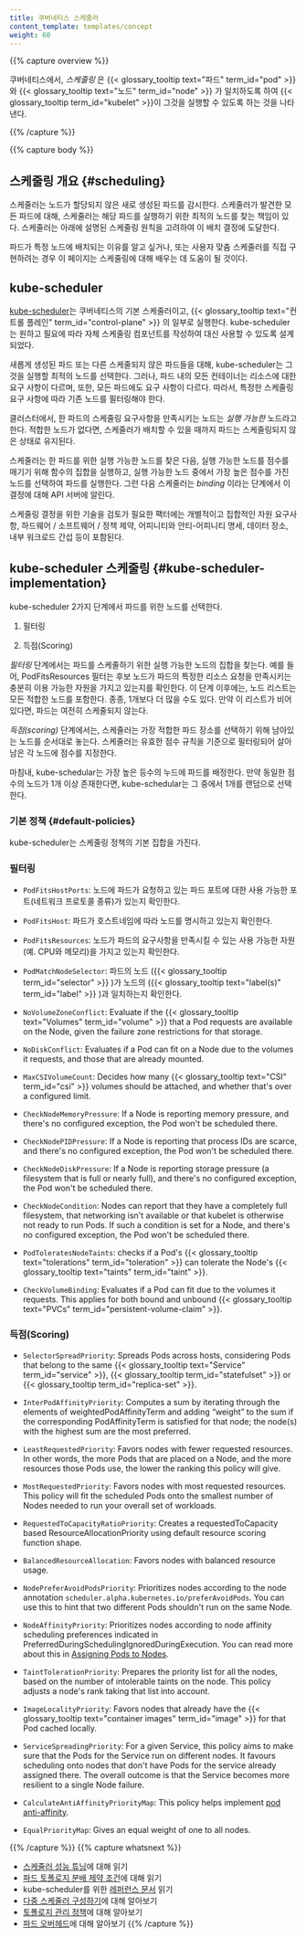 ```yaml
---
title: 쿠버네티스 스케줄러
content_template: templates/concept
weight: 60
---
```


{{% capture overview %}}

쿠버네티스에서, _스케줄링_ 은 {{< glossary_tooltip text="파드" term_id="pod" >}} 와 
{{< glossary_tooltip text="노드" term_id="node" >}} 가 일치하도록 하여 
{{< glossary_tooltip term_id="kubelet" >}}이 그것을 실행할 수 있도록 하는 것을 나타낸다.

{{% /capture %}}

{{% capture body %}}

## 스케줄링 개요 {#scheduling}

스케줄러는 노드가 할당되지 않은 새로 생성된 파드를 감시한다.
스케줄러가 발견한 모든 파드에 대해,
스케줄러는 해당 파드를 실행하기 위한 최적의 노드를 찾는 책임이 있다.
스케줄러는 아래에 설명된 스케줄링 원칙을 고려하여
이 배치 결정에 도달한다.

파드가 특정 노드에 배치되는 이유를 알고 싶거나,
또는 사용자 맞춤 스케줄러를 직접 구현하려는 경우
이 페이지는 스케줄링에 대해 배우는 데 도움이 될 것이다.

## kube-scheduler

[kube-scheduler](https://kubernetes.io/docs/reference/command-line-tools-reference/kube-scheduler/)는
쿠버네티스의 기본 스케줄러이고,
{{< glossary_tooltip text="컨트롤 플레인" term_id="control-plane" >}} 의 일부로 실행한다.
kube-scheduler는 원하고 필요에 따라 자체 스케줄링 컴포넌트를 작성하여 
대신 사용할 수 있도록 설계되었다.

새롭게 생성된 파드 또는 다른 스케줄되지 않은 파드들을 대해,
kube-scheduler는 그것을 실행할 최적의 노드를 선택한다. 
그러나, 파드 내의 모든 컨테이너는 리소스에 대한 요구 사항이 다르며, 또한, 모든 파드에도 요구 사항이 다르다.
따라서, 특정한 스케줄링 요구 사항에 따라 
기존 노드를 필터링해야 한다.

클러스터에서, 한 파드의 스케줄링 요구사항을 만족시키는 노드는 _실행 가능한_ 노드라고 한다.
적합한 노드가 없다면, 
스케줄러가 배치할 수 있을 때까지 파드는 스케줄링되지 않은 상태로 유지된다.

스케줄러는 한 파드를 위한 실행 가능한 노드를 찾은 다음,
실행 가능한 노드를 점수를 매기기 위해 함수의 집합을 실행하고, 
실행 가능한 노드 중에서 가장 높은 점수를 가진 노드를 선택하여 파드를 실행한다.
그런 다음 스케줄러는 _binding_ 이라는 단계에서 이 결정에 대해 API 서버에 알린다.

스케줄링 결정을 위한 기술을 검토가 필요한 팩터에는
개별적이고 집합적인 자원 요구사항, 하드웨어 / 소프트웨어 / 정책 제약,
어피니티와 안티-어피니티 명세, 데이터 장소,
내부 워크로드 간섭 등이 포함된다.

## kube-scheduler 스케줄링 {#kube-scheduler-implementation}

kube-scheduler 2가지 단계에서 파드를 위한 노드를 선택한다.

1. 필터링

2. 득점(Scoring)


_필터링_ 단계에서는 파드를 스케줄하기 위한 실행 가능한 노드의 집합을 찾는다.
예를 들어, PodFitsResources 필터는 후보 노드가 
파드의 특정한 리소스 요청을 만족시키는 
충분히 이용 가능한 자원을 가지고 있는지를 확인한다.
이 단계 이후에는, 노드 리스트는 모든 적합한 노드를 포함한다. 종종, 1개보다 더 많을 수도 있다.
만약 이 리스트가 비어있다면, 파드는 여전히 스케줄되지 않는다.

_득점(scoring)_ 단계에서는, 스케줄러는 가장 적합한 파드 장소를 선택하기 위해 남아있는 노드를
순서대로 놓는다. 
스케줄러는 유효한 점수 규칙을 기준으로 필터링되어 살아남은 각 노드에 점수를 지정한다.

마침내, kube-schedular는 가장 높은 등수의 누드에 파드를 배정한다.
만약 동일한 점수의 노드가 1개 이상 존재한다면,
kube-schedular는 그 중에서 1개를 랜덤으로 선택한다.


### 기본 정책 {#default-policies}

kube-scheduler는 스케줄링 정책의 기본 집합을 가진다.

### 필터링

- `PodFitsHostPorts`: 노드에 파드가 요청하고 있는 파드 포트에 대한
  사용 가능한 포트(네트워크 프로토콜 종류)가 있는지 확인한다.

- `PodFitsHost`: 파드가 호스트네임에 따라 노드를 명시하고 있는지 확인한다.

- `PodFitsResources`: 노드가 파드의 요구사항을 만족시킬 수 있는 사용 가능한 자원(예. CPU와 메모리)을
  가지고 있는지 확인한다. 

- `PodMatchNodeSelector`: 파드의 노드 ({{< glossary_tooltip term_id="selector" >}} )가
   노드의 ({{< glossary_tooltip text="label(s)" term_id="label" >}} )과 일치하는지 확인한다.

- `NoVolumeZoneConflict`: Evaluate if the {{< glossary_tooltip text="Volumes" term_id="volume" >}}
  that a Pod requests are available on the Node, given the failure zone restrictions for
  that storage.

- `NoDiskConflict`: Evaluates if a Pod can fit on a Node due to the volumes it requests,
   and those that are already mounted.

- `MaxCSIVolumeCount`: Decides how many {{< glossary_tooltip text="CSI" term_id="csi" >}}
  volumes should be attached, and whether that's over a configured limit.

- `CheckNodeMemoryPressure`: If a Node is reporting memory pressure, and there's no
  configured exception, the Pod won't be scheduled there.

- `CheckNodePIDPressure`: If a Node is reporting that process IDs are scarce, and
  there's no configured exception, the Pod won't be scheduled there.

- `CheckNodeDiskPressure`: If a Node is reporting storage pressure (a filesystem that
   is full or nearly full), and there's no configured exception, the Pod won't be
   scheduled there.

- `CheckNodeCondition`: Nodes can report that they have a completely full filesystem,
  that networking isn't available or that kubelet is otherwise not ready to run Pods.
  If such a condition is set for a Node, and there's no configured exception, the Pod
  won't be scheduled there.

- `PodToleratesNodeTaints`: checks if a Pod's {{< glossary_tooltip text="tolerations" term_id="toleration" >}}
  can tolerate the Node's {{< glossary_tooltip text="taints" term_id="taint" >}}.

- `CheckVolumeBinding`: Evaluates if a Pod can fit due to the volumes it requests.
  This applies for both bound and unbound
  {{< glossary_tooltip text="PVCs" term_id="persistent-volume-claim" >}}.

### 득점(Scoring)

- `SelectorSpreadPriority`: Spreads Pods across hosts, considering Pods that
   belong to the same {{< glossary_tooltip text="Service" term_id="service" >}},
   {{< glossary_tooltip term_id="statefulset" >}} or
   {{< glossary_tooltip term_id="replica-set" >}}.

- `InterPodAffinityPriority`: Computes a sum by iterating through the elements
  of weightedPodAffinityTerm and adding “weight” to the sum if the corresponding
  PodAffinityTerm is satisfied for that node; the node(s) with the highest sum
  are the most preferred.

- `LeastRequestedPriority`: Favors nodes with fewer requested resources. In other
  words, the more Pods that are placed on a Node, and the more resources those
  Pods use, the lower the ranking this policy will give.

- `MostRequestedPriority`: Favors nodes with most requested resources. This policy
  will fit the scheduled Pods onto the smallest number of Nodes needed to run your
  overall set of workloads.

- `RequestedToCapacityRatioPriority`: Creates a requestedToCapacity based ResourceAllocationPriority using default resource scoring function shape.

- `BalancedResourceAllocation`: Favors nodes with balanced resource usage.

- `NodePreferAvoidPodsPriority`: Prioritizes nodes according to the node annotation
  `scheduler.alpha.kubernetes.io/preferAvoidPods`. You can use this to hint that
  two different Pods shouldn't run on the same Node.

- `NodeAffinityPriority`: Prioritizes nodes according to node affinity scheduling
   preferences indicated in PreferredDuringSchedulingIgnoredDuringExecution.
   You can read more about this in [Assigning Pods to Nodes](https://kubernetes.io/docs/concepts/configuration/assign-pod-node/).

- `TaintTolerationPriority`: Prepares the priority list for all the nodes, based on
  the number of intolerable taints on the node. This policy adjusts a node's rank
  taking that list into account.

- `ImageLocalityPriority`: Favors nodes that already have the
  {{< glossary_tooltip text="container images" term_id="image" >}} for that
  Pod cached locally.

- `ServiceSpreadingPriority`: For a given Service, this policy aims to make sure that
  the Pods for the Service run on different nodes. It favours scheduling onto nodes
  that don't have Pods for the service already assigned there. The overall outcome is
  that the Service becomes more resilient to a single Node failure.

- `CalculateAntiAffinityPriorityMap`: This policy helps implement
  [pod anti-affinity](/docs/concepts/configuration/assign-pod-node/#affinity-and-anti-affinity).

- `EqualPriorityMap`: Gives an equal weight of one to all nodes.

{{% /capture %}}
{{% capture whatsnext %}}
* [스케줄러 성능 튜닝](/ko/docs/concepts/scheduling/scheduler-perf-tuning/)에 대해 읽기
* [파드 토폴로지 분배 제약 조건](/ko/docs/concepts/workloads/pods/pod-topology-spread-constraints/)에 대해 읽기
* kube-scheduler를 위한 [레퍼런스 문서](/docs/reference/command-line-tools-reference/kube-scheduler/) 읽기
* [다중 스케줄러 구성하기](/docs/tasks/administer-cluster/configure-multiple-schedulers/)에 대해 알아보기
* [토폴로지 관리 정책](/docs/tasks/administer-cluster/topology-manager/)에 대해 알아보기
* [파드 오버헤드](/docs/concepts/configuration/pod-overhead/)에 대해 알아보기
{{% /capture %}}
